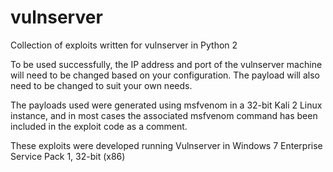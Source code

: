 # vulnserver
Collection of exploits written for vulnserver in Python 2

To be used successfully, the IP address and port of the vulnserver machine will need to be changed based on your configuration.  The payload will also need to be changed to suit your own needs.  

The payloads used were generated using msfvenom in a 32-bit Kali 2 Linux instance, and in most cases the associated msfvenom command has been included in the exploit code as a comment.

These exploits were developed running Vulnserver in Windows 7 Enterprise Service Pack 1, 32-bit (x86)
